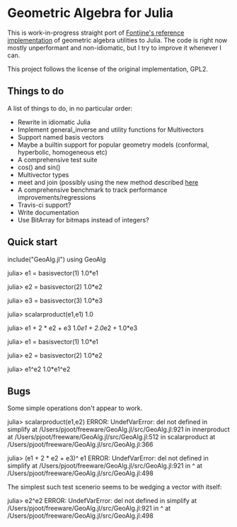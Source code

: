 Geometric Algebra for Julia
======

This is work-in-progress straight port of [Fontijne's reference implementation][impl] of geometric
algebra utilities to Julia. The code is right now mostly unperformant and non-idiomatic, but I try to
improve it whenever I can.

This project follows the license of the original implementation, GPL2.

[impl]: http://www.geometricalgebra.net/reference_impl.html "Fontijne's implementation in Java"

Things to do
------

A list of things to do, in no particular order:

 - Rewrite in idiomatic Julia
 - Implement general_inverse and utility functions for Multivectors
 - Support named basis vectors
 - Maybe a builtin support for popular geometry models (conformal, hyperbolic, homogeneous etc)
 - A comprehensive test suite
 - cos() and sin()
 - Multivector types
 - meet and join (possibly using the new method described [here][newpaper]
 - A comprehensive benchmark to track performance improvements/regressions
 - Travis-ci support?
 - Write documentation
 - Use BitArray for bitmaps instead of integers?

[newpaper]: http://www.geometricalgebra.net/downloads/fontijne_agacse2008_fact_join_blades.pdf "Fontijne's paper"

Quick start
-----------

include("GeoAlg.jl")
using GeoAlg

julia> e1 = basisvector(1)
1.0*e1

julia> e2 = basisvector(2)
1.0*e2

julia> e3 = basisvector(3)
1.0*e3

julia> scalarproduct(e1,e1)
1.0

julia> e1 + 2 * e2 + e3
1.0*e1 + 2.0*e2 + 1.0*e3

julia> e1 = basisvector(1)
1.0*e1

julia> e2 = basisvector(2)
1.0*e2

julia> e1^e2
1.0*e1^e2

Bugs
----
Some simple operations don't appear to work.

julia> scalarproduct(e1,e2)
ERROR: UndefVarError: del not defined
 in simplify at /Users/pjoot/freeware/GeoAlg.jl/src/GeoAlg.jl:921
 in innerproduct at /Users/pjoot/freeware/GeoAlg.jl/src/GeoAlg.jl:512
 in scalarproduct at /Users/pjoot/freeware/GeoAlg.jl/src/GeoAlg.jl:366

julia> (e1 + 2 * e2 + e3)^ e1
ERROR: UndefVarError: del not defined
 in simplify at /Users/pjoot/freeware/GeoAlg.jl/src/GeoAlg.jl:921
 in ^ at /Users/pjoot/freeware/GeoAlg.jl/src/GeoAlg.jl:498

The simplest such test scenerio seems to be wedging a vector with itself:

julia> e2^e2
ERROR: UndefVarError: del not defined
 in simplify at /Users/pjoot/freeware/GeoAlg.jl/src/GeoAlg.jl:921
 in ^ at /Users/pjoot/freeware/GeoAlg.jl/src/GeoAlg.jl:498

